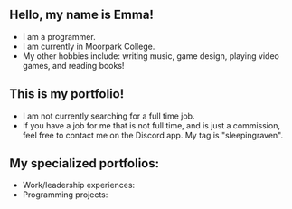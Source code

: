 ## Hello, my name is Emma!
- I am a programmer.
- I am currently in Moorpark College.
- My other hobbies include: writing music, game design, playing video games, and reading books!

## This is my portfolio!
- I am not currently searching for a full time job.
- If you have a job for me that is not full time, and is just a commission, feel free to contact me on the Discord app. My tag is "sleepingraven".

## My specialized portfolios:
- Work/leadership experiences:
- Programming projects: 
